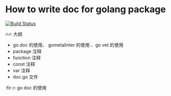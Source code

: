 # How to write doc for golang package
[![Build Status](https://travis-ci.com/wuxiaoxiaoshen/go-how-to-write-doc.svg?token=NJwtDqGPUSoHiysBfFqE&branch=master)](https://travis-ci.com/wuxiaoxiaoshen/go-how-to-write-doc)


:fire::fire: 大纲

- go doc 的使用、 gometalinter 的使用 、go vet 的使用
- package 注释
- function 注释
- const 注释
- var 注释
- doc.go 文件


:fir::fire: go doc 的使用